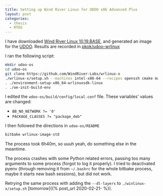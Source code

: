 ```yaml
---
title: Setting up Wind River Linux for UDOO x86 Advanced Plus
layout: post
categories:
  - thesis
  - RTOS
---
```


I have downloaded [Wind River Linux 10.19.BASE](https://github.com/WindRiver-Labs/wrlinux-x), and generated an image for the [UDOO](/hardware#UDOO). Results are recorded in [pkok/udoo-wrlinux](https://github.com/pkok/udoo-wrlinux)


I ran the following script:
```bash
mkdir udoo-os
cd udoo-os
git clone https://github.com/WindRiver-Labs/wrlinux-x
./wrlinux-x/setup.sh --machines intel-x86-64 --recipes openssh cmake make libgcc gcc glibc boost mesa mesa-gl libusb1 libxcursor libxi libxinerama libxrandr
. ./environment-setup-x86_64-wrlinuxsdk-linux 
. ./oe-init-build-env
```

I edited the ``udoo-os/build/config/local.conf`` file.  These variables' values are changed:
- ``BB_NO_NETWORK ?= '0'``
- ``PACKAGE_CLASSES ?= "package_deb"``

I then followed the directions in ``udoo-os/README``
```bash
bitbake wrlinux-image-std
```
The process took 6h40m, so uuuh yeah, do something else in the meantime.

The process crashes with some Python related errors, passing too many arguments to some process (forgot to log it properly). I tried to deactivated pyenv (through removing it from ``~/.bashrc`` for the whole bitbake process, maybe it starts new bash sessions), but did not work.

Retrying the same process with adding the ``--dl-layers`` to ``./winlinux-x/setup.sh`` [tomorrow]({% post_url 2020-02-21- %}).
